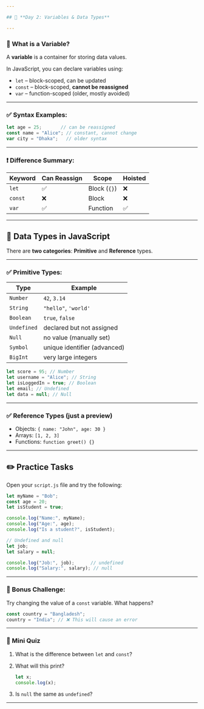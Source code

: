 ```yaml
---

## 📘 **Day 2: Variables & Data Types**

---
```


### 🔹 What is a Variable?

A **variable** is a container for storing data values.

In JavaScript, you can declare variables using:

* `let` – block-scoped, can be updated
* `const` – block-scoped, **cannot be reassigned**
* `var` – function-scoped (older, mostly avoided)

---

### ✅ Syntax Examples:

```javascript
let age = 25;       // can be reassigned
const name = "Alice"; // constant, cannot change
var city = "Dhaka";   // older syntax
```

---

### ❗ Difference Summary:

| Keyword | Can Reassign | Scope        | Hoisted |
| ------- | ------------ | ------------ | ------- |
| `let`   | ✅            | Block (`{}`) | ❌       |
| `const` | ❌            | Block        | ❌       |
| `var`   | ✅            | Function     | ✅       |

---

## 🔹 Data Types in JavaScript

There are **two categories**: **Primitive** and **Reference** types.

---

### ✅ Primitive Types:

| Type        | Example                      |
| ----------- | ---------------------------- |
| `Number`    | `42`, `3.14`                 |
| `String`    | `"hello"`, `'world'`         |
| `Boolean`   | `true`, `false`              |
| `Undefined` | declared but not assigned    |
| `Null`      | no value (manually set)      |
| `Symbol`    | unique identifier (advanced) |
| `BigInt`    | very large integers          |

```javascript
let score = 95; // Number
let username = "Alice"; // String
let isLoggedIn = true; // Boolean
let email; // Undefined
let data = null; // Null
```

---

### ✅ Reference Types (just a preview)

* Objects: `{ name: "John", age: 30 }`
* Arrays: `[1, 2, 3]`
* Functions: `function greet() {}`

---

## ✏️ Practice Tasks

Open your `script.js` file and try the following:

```javascript
let myName = "Bob";
const age = 20;
let isStudent = true;

console.log("Name:", myName);
console.log("Age:", age);
console.log("Is a student?", isStudent);

// Undefined and null
let job;
let salary = null;

console.log("Job:", job);      // undefined
console.log("Salary:", salary); // null
```

---

### 🎯 Bonus Challenge:

Try changing the value of a `const` variable. What happens?

```javascript
const country = "Bangladesh";
country = "India"; // ❌ This will cause an error
```

---

### 🧠 Mini Quiz

1. What is the difference between `let` and `const`?
2. What will this print?

   ```javascript
   let x;
   console.log(x);
   ```
3. Is `null` the same as `undefined`?

---

